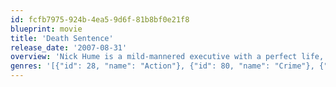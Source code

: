 ```yaml
---
id: fcfb7975-924b-4ea5-9d6f-81b8bf0e21f8
blueprint: movie
title: 'Death Sentence'
release_date: '2007-08-31'
overview: 'Nick Hume is a mild-mannered executive with a perfect life, until one gruesome night he witnesses something that changes him forever. Transformed by grief, Hume eventually comes to the disturbing conclusion that no length is too great when protecting his family.'
genres: '[{"id": 28, "name": "Action"}, {"id": 80, "name": "Crime"}, {"id": 18, "name": "Drama"}, {"id": 53, "name": "Thriller"}]'
---
```

